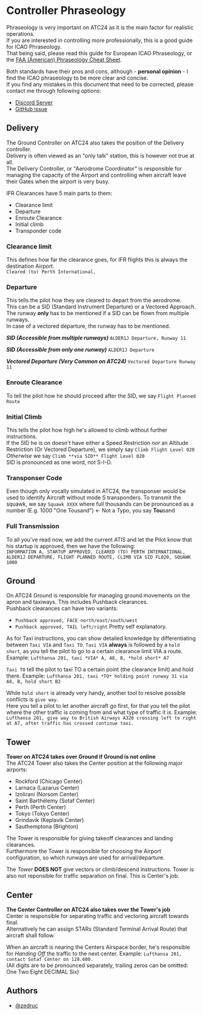 
# Controller Phraseology

Phraseology is very important on ATC24 as it is the main factor for realistic operations.  
If you are interested in controlling more professionally, this is a good guide for ICAO Phraseology.  
That being said, please read this guide for European ICAO Phraseology, or the [FAA (American) Phraseology Cheat Sheet](https://docs.google.com/spreadsheets/d/1SUjdRAweo4z7TPgQyo8BHlSswbSK2YP4stx88cUDdWQ/edit?usp=sharing).  

Both standards have their pros and cons, although - **personal opinion** -  I find the ICAO phraseology to be more clear and concise.  
If you find any mistakes in this document that need to be corrected, please contact me through following options:

- [Discord Server](https://discord.com/invite/EHxWfKEbrq)
- [GitHub issue](https://github.com/Zedruc/ATC24-Suite-Feedback/issues/new/choose)

## Delivery

The Ground Controller on ATC24 also takes the position of the Delivery controller.  
Delivery is often viewed as an "only talk" station, this is however not true at all.  
The Delivery Controller, or "Aerodrome Coordinator" is responsible for managing the capacity of the Airport and controlling when aircraft leave their Gates when the airport is very busy.

IFR Clearances have 5 main parts to them:

- Clearance limit
- Departure
- Enroute Clearance
- Initial climb
- Transponder code

### Clearance limit

This defines how far the clearance goes, for IFR flights this is always the destination Airport.  
`Cleared (to) Perth International,`

### Departure

This tells the pilot how they are cleared to depart from the aerodrome.  
This can be a SID (Standard Instrument Departure) or a Vectored Approach.  
The runway **only** has to be mentioned if a SID can be flown from multiple runways.  
In case of a vectored departure, the runway has to be mentioned.

***SID (Accessible from multiple runways)***
`ALDER1J Departure, Runway 11`  

***SID (Accessible from only one runway)***
`ALDER1J Departure`  

***Vectored Departure (Very Common on ATC24)***
`Vectored Departure Runway 11`

### Enroute Clearance

To tell the pilot how he should proceed after the SID, we say
`Flight Planned Route`

### Initial Climb

This tells the pilot how high he's allowed to climb without further instructions.  
If the SID he is on doesn't have either a Speed Restriction *nor* an Altitude Restriction (Or Vectored Departure), we simply say `Climb Flight Level 020`  
*Otherwise* we say `Climb **via SID** Flight Level 020`  
SID is pronounced as one word, not S-I-D.

### Transponser Code

Even though only vocally simulated in ATC24, the transponser would be used to identify Aircraft without mode S transponders.
To transmit the squawk, we say `Squawk XXXX` where full thousands can be pronounced as a number (E.g. 1000 "One Tousand") <- Not a Typo, you say **Tou**sand

### Full Transmission

To all you've read now, we add the current ATIS and let the Pilot know that his startup is approved, then we have the following:  
`INFORMATION A, STARTUP APPROVED, CLEARED (TO) PERTH INTERNATIONAL, ALDER1J DEPARTURE, FLIGHT PLANNED ROUTE, CLIMB VIA SID FL020, SQUAWK 1000`

## Ground

On ATC24 Ground is responsible for managing ground movements on the apron and taxiways. This includes Pushback clearances.  
Pushback clearances can have two variants:  

- `Pushback approved, FACE north/east/south/west`
- `Pushback approved, TAIL left/right`
Pretty self explanatory.

As for Taxi instructions, you can show detailed knowledge by differentiating between `Taxi VIA` and `Taxi TO`.
`Taxi VIA` **always** is followed by a `hold short`, as you tell the pilot to go to a certain clearance limit VIA a route.  
Example: `Lufthansa 201, taxi *VIA* A, A8, B, *hold short* A7`

`Taxi TO` tell the pilot to taxi TO a certain point (the clearance limit) and hold there.
Example: `Lufthansa 201, taxi *TO* holding point runway 31 via A8, B, hold short B2`

While `hold short` is already very handy, another tool to resolve possible conflicts is `give way`.  
Here you tell a pilot to let another aircraft go first, for that you tell the pilot where the other traffic is coming from and what type of traffic it is.
Example: `Lufthansa 201, give way to British Airways A320 crossing left to right at A7, after traffic has crossed continue taxi.`

## Tower

**Tower on ATC24 takes over Ground if Ground is not online**  
The ATC24 Tower also takes the Center position at the following major airports:

- Rockford (Chicago Center)
- Larnaca (Lazarus Center)
- Izolirani (Norsom Center)
- Saint Barthélemy (Sotaf Center)
- Perth (Perth Center)
- Tokyo (Tokyo Center)
- Grindavik (Keplavik Center)
- Sauthemptona (Brighton)

The Tower is responsible for giving takeoff clearances and landing clearances.  
Furthermore the Tower is responsible for choosing the Airport configuration, so which runways are used for arrival/departure.

The *Tower* **DOES NOT** give vectors or climb/descend instructions.
Tower is also not reponsible for traffic separation on final. This is Center's job.

## Center

**The Center Controller on ATC24 also takes over the Tower's job**  
Center is responsible for separating traffic and vectoring aircraft towards final.  
Alternatively he can assign STARs (Standard Terminal Arrival Route) that aircraft shall follow.  

When an aircraft is nearing the Centers Airspace border, he's responsible for *Handing Off* the traffic to the next center.
Example: `Lufthansa 201, contact Sotaf Center on 128.600.`  
(All digits are to be pronounced separately, trailing zeros can be omitted: One Two Eight DECIMAL Six)
  
## Authors

- [@zedruc](https://www.github.com/zedruc)
